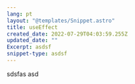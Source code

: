 ```yaml
---
lang: pt
layout: "@templates/Snippet.astro"
title: useEffect
created_date: 2022-07-29T04:03:59.255Z
updated_date: ""
Excerpt: asdsf
snippet-type: asdsf
---
```

sdsfas asd